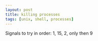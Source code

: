 ```yaml
---
layout: post
title: killing processes
tags: [unix, shell, processes]
---
```


Signals to try in order: 1, 15, 2, only then 9
